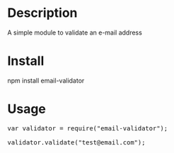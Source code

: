 Description
===========

A simple module to validate an e-mail address


Install
=======

npm install email-validator


Usage
=====
<pre>
var validator = require("email-validator");

validator.validate("test@email.com");
</pre>
